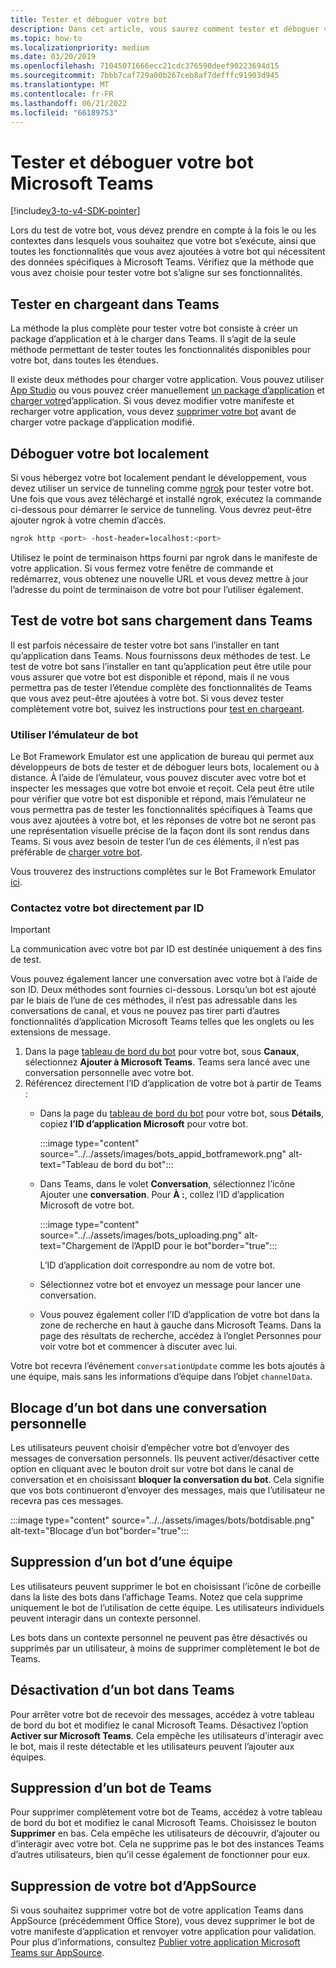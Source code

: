 ```yaml
---
title: Tester et déboguer votre bot
description: Dans cet article, vous saurez comment tester et déboguer vos bots dans Microsoft Teams et tester votre bot sans le charger dans Teams
ms.topic: how-to
ms.localizationpriority: medium
ms.date: 03/20/2019
ms.openlocfilehash: 71045071666ecc21cdc376590deef90223694d15
ms.sourcegitcommit: 7bbb7caf729a00b267ceb8af7defffc91903d945
ms.translationtype: MT
ms.contentlocale: fr-FR
ms.lasthandoff: 06/21/2022
ms.locfileid: "66189753"
---
```

# <a name="test-and-debug-your-microsoft-teams-bot"></a>Tester et déboguer votre bot Microsoft Teams

[!include[v3-to-v4-SDK-pointer](~/includes/v3-to-v4-pointer-bots.md)]

Lors du test de votre bot, vous devez prendre en compte à la fois le ou les contextes dans lesquels vous souhaitez que votre bot s’exécute, ainsi que toutes les fonctionnalités que vous avez ajoutées à votre bot qui nécessitent des données spécifiques à Microsoft Teams. Vérifiez que la méthode que vous avez choisie pour tester votre bot s’aligne sur ses fonctionnalités.

## <a name="test-by-uploading-to-teams"></a>Tester en chargeant dans Teams

La méthode la plus complète pour tester votre bot consiste à créer un package d’application et à le charger dans Teams. Il s’agit de la seule méthode permettant de tester toutes les fonctionnalités disponibles pour votre bot, dans toutes les étendues.

Il existe deux méthodes pour charger votre application. Vous pouvez utiliser [App Studio](~/concepts/build-and-test/app-studio-overview.md) ou vous pouvez créer manuellement [un package d’application](~/concepts/build-and-test/apps-package.md) et [charger votre](~/concepts/deploy-and-publish/apps-upload.md)d’application. Si vous devez modifier votre manifeste et recharger votre application, vous devez [supprimer votre bot](#deleting-a-bot-from-teams) avant de charger votre package d’application modifié.

## <a name="debug-your-bot-locally"></a>Déboguer votre bot localement

Si vous hébergez votre bot localement pendant le développement, vous devez utiliser un service de tunneling comme [ngrok](https://ngrok.com/) pour tester votre bot. Une fois que vous avez téléchargé et installé ngrok, exécutez la commande ci-dessous pour démarrer le service de tunneling. Vous devrez peut-être ajouter ngrok à votre chemin d’accès.

```bash
ngrok http <port> -host-header=localhost:<port>
```

Utilisez le point de terminaison https fourni par ngrok dans le manifeste de votre application. Si vous fermez votre fenêtre de commande et redémarrez, vous obtenez une nouvelle URL et vous devez mettre à jour l’adresse du point de terminaison de votre bot pour l’utiliser également.

## <a name="testing-your-bot-without-uploading-to-teams"></a>Test de votre bot sans chargement dans Teams

Il est parfois nécessaire de tester votre bot sans l’installer en tant qu’application dans Teams. Nous fournissons deux méthodes de test. Le test de votre bot sans l’installer en tant qu’application peut être utile pour vous assurer que votre bot est disponible et répond, mais il ne vous permettra pas de tester l’étendue complète des fonctionnalités de Teams que vous avez peut-être ajoutées à votre bot. Si vous devez tester complètement votre bot, suivez les instructions pour [test en chargeant](#test-by-uploading-to-teams).

### <a name="use-the-bot-emulator"></a>Utiliser l’émulateur de bot

Le Bot Framework Emulator est une application de bureau qui permet aux développeurs de bots de tester et de déboguer leurs bots, localement ou à distance. À l’aide de l’émulateur, vous pouvez discuter avec votre bot et inspecter les messages que votre bot envoie et reçoit. Cela peut être utile pour vérifier que votre bot est disponible et répond, mais l’émulateur ne vous permettra pas de tester les fonctionnalités spécifiques à Teams que vous avez ajoutées à votre bot, et les réponses de votre bot ne seront pas une représentation visuelle précise de la façon dont ils sont rendus dans Teams. Si vous avez besoin de tester l’un de ces éléments, il n’est pas préférable de [charger votre bot](#test-by-uploading-to-teams).

Vous trouverez des instructions complètes sur le Bot Framework Emulator [ici](/azure/bot-service/bot-service-debug-emulator?view=azure-bot-service-4.0&preserve-view=true).

### <a name="talk-to-your-bot-directly-by-id"></a>Contactez votre bot directement par ID

>[!Important]
>La communication avec votre bot par ID est destinée uniquement à des fins de test.

Vous pouvez également lancer une conversation avec votre bot à l’aide de son ID. Deux méthodes sont fournies ci-dessous. Lorsqu’un bot est ajouté par le biais de l’une de ces méthodes, il n’est pas adressable dans les conversations de canal, et vous ne pouvez pas tirer parti d’autres fonctionnalités d’application Microsoft Teams telles que les onglets ou les extensions de message.

1. Dans la page [tableau de bord du bot](https://dev.botframework.com/bots) pour votre bot, sous **Canaux**, sélectionnez **Ajouter à Microsoft Teams**. Teams sera lancé avec une conversation personnelle avec votre bot.
2. Référencez directement l’ID d’application de votre bot à partir de Teams :
   * Dans la page du [tableau de bord du bot](https://dev.botframework.com/bots) pour votre bot, sous **Détails**, copiez **l’ID d’application Microsoft** pour votre bot.
  
      :::image type="content" source="../../assets/images/bots_appid_botframework.png" alt-text="Tableau de bord du bot":::
  
   * Dans Teams, dans le volet **Conversation**, sélectionnez l’icône Ajouter une **conversation**. Pour **À :**, collez l’ID d’application Microsoft de votre bot.
  
      :::image type="content" source="../../assets/images/bots_uploading.png" alt-text="Chargement de l’AppID pour le bot"border="true":::

     L’ID d’application doit correspondre au nom de votre bot.

   * Sélectionnez votre bot et envoyez un message pour lancer une conversation.

   * Vous pouvez également coller l’ID d’application de votre bot dans la zone de recherche en haut à gauche dans Microsoft Teams. Dans la page des résultats de recherche, accédez à l’onglet Personnes pour voir votre bot et commencer à discuter avec lui.

Votre bot recevra l’événement `conversationUpdate` comme les bots ajoutés à une équipe, mais sans les informations d’équipe dans l’objet `channelData`.

## <a name="blocking-a-bot-in-personal-chat"></a>Blocage d’un bot dans une conversation personnelle

Les utilisateurs peuvent choisir d’empêcher votre bot d’envoyer des messages de conversation personnels. Ils peuvent activer/désactiver cette option en cliquant avec le bouton droit sur votre bot dans le canal de conversation et en choisissant **bloquer la conversation du bot**. Cela signifie que vos bots continueront d’envoyer des messages, mais que l’utilisateur ne recevra pas ces messages.

  :::image type="content" source="../../assets/images/bots/botdisable.png" alt-text="Blocage d’un bot"border="true":::

## <a name="removing-a-bot-from-a-team"></a>Suppression d’un bot d’une équipe

Les utilisateurs peuvent supprimer le bot en choisissant l’icône de corbeille dans la liste des bots dans l’affichage Teams. Notez que cela supprime uniquement le bot de l’utilisation de cette équipe. Les utilisateurs individuels peuvent interagir dans un contexte personnel.

Les bots dans un contexte personnel ne peuvent pas être désactivés ou supprimés par un utilisateur, à moins de supprimer complètement le bot de Teams.

## <a name="disabling-a-bot-in-teams"></a>Désactivation d’un bot dans Teams

Pour arrêter votre bot de recevoir des messages, accédez à votre tableau de bord du bot et modifiez le canal Microsoft Teams. Désactivez l’option **Activer sur Microsoft Teams**. Cela empêche les utilisateurs d’interagir avec le bot, mais il reste détectable et les utilisateurs peuvent l’ajouter aux équipes.

## <a name="deleting-a-bot-from-teams"></a>Suppression d’un bot de Teams

Pour supprimer complètement votre bot de Teams, accédez à votre tableau de bord du bot et modifiez le canal Microsoft Teams. Choisissez le bouton **Supprimer** en bas. Cela empêche les utilisateurs de découvrir, d’ajouter ou d’interagir avec votre bot. Cela ne supprime pas le bot des instances Teams d’autres utilisateurs, bien qu’il cesse également de fonctionner pour eux.

## <a name="removing-your-bot-from-appsource"></a>Suppression de votre bot d’AppSource

Si vous souhaitez supprimer votre bot de votre application Teams dans AppSource (précédemment Office Store), vous devez supprimer le bot de votre manifeste d’application et renvoyer votre application pour validation. Pour plus d’informations, consultez [Publier votre application Microsoft Teams sur AppSource](~/concepts/deploy-and-publish/apps-publish.md).

